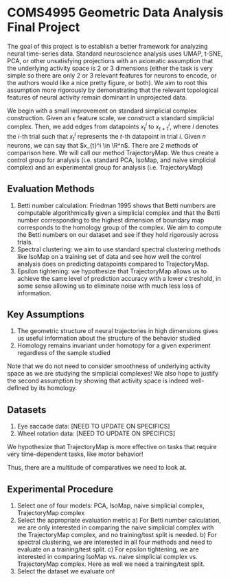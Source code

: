 # COMS4995 Geometric Data Analysis Final Project

The goal of this project is to establish a better framework for analyzing neural time-series data. Standard neuroscience analysis uses UMAP, t-SNE, PCA, or other unsatisfying projections with an axiomatic assumption that the underlying activity space is 2 or 3 dimensions (either the task is very simple so there are only 2 or 3 relevant features for neurons to encode, or the authors would like a nice pretty figure, or both).  We aim to root this assumption more rigorously by demonstrating that the relevant topological features of neural activity remain dominant in unprojected data.

We begin with a small improvement on standard simplicial complex construction. Given an $\epsilon$ feature scale, we construct a standard simplicial complex. Then, we add edges from datapoints $x_{t}^i$ to $x_{t+1}^i$, where $i$ denotes the $i$-th trial such that $x_{t}^i$ represents the $t$-th datapoint in trial $i$. Given $n$ neurons, we can say that $x_{t}^i \in \R^n$. There are 2 methods of comparison here. We will call our method TrajectoryMap. We thus create a control group for analysis (i.e. standard PCA, IsoMap, and naive simplicial complex) and an experimental group for analysis (i.e. TrajectoryMap)

## Evaluation Methods
1) Betti number calculation: Friedman 1995 shows that Betti numbers are computable algorithmically given a simplicial complex and that the Betti number corresponding to the highest dimension of boundary map corresponds to the homology group of the complex. We aim to compute the Betti numbers on our dataset and see if they hold rigorously across trials.
2) Spectral clustering: we aim to use standard spectral clustering methods like IsoMap on a training set of data and see how well the control analysis does on predicting datapoints compared to TrajectoryMap.
3) Epsilon tightening: we hypothesize that TrajectoryMap allows us to achieve the same level of prediction accuracy with a lower $\epsilon$ treshold, in some sense allowing us to eliminate noise with much less loss of information.

## Key Assumptions
1) The geometric structure of neural trajectories in high dimensions gives us useful information about the structure of the behavior studied
2) Homology remains invariant under homotopy for a given experiment regardless of the sample studied

Note that we do not need to consider smoothness of underlying activity space as we are studying the simplicial complexes! We also hope to justify the second assumption by showing that activity space is indeed well-defined by its homology. 

## Datasets
1) Eye saccade data: [NEED TO UPDATE ON SPECIFICS]
2) Wheel rotation data: [NEED TO UPDATE ON SPECIFICS]

We hypothesize that TrajectoryMap is more effective on tasks that require very time-dependent tasks, like motor behavior!

Thus, there are a multitude of comparatives we need to look at.
## Experimental Procedure
1) Select one of four models: PCA, IsoMap, naive simplicial complex, TrajectoryMap complex
2) Select the appropriate evaluation metric
    a) For Betti number calculation, we are only interested in comparing the naive simplicial complex with the TrajectoryMap complex, and no training/test split is needed. 
    b) For spectral clustering, we are interested in all four methods and need to evaluate on a training/test split.
    c) For epsilon tightening, we are interested in comparing IsoMap vs. naive simplicial complex vs. TrajectoryMap complex. Here as well we need a training/test split.
3) Select the dataset we evaluate on!
